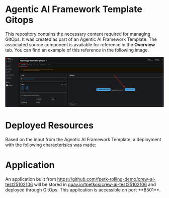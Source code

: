 # Agentic AI Framework Template Gitops

This repository contains the necessary content required for managing GitOps. It was created as part of an Agentic AI Framework Template. The associated source component is available for reference in the **Overview** tab. You can find an example of this reference in the following image.

![Overview Tab](./images/overview-dependency.png)

# Deployed Resources

Based on the input from the Agentic AI Framework Template, a deployment with the following characterisics was made:

# Application

An application built from https://github.com/fpetk-rolling-demo/crew-ai-test25102106 will be stored in [quay.io/tpetkos/crew-ai-test25102106](https://quay.io/tpetkos/crew-ai-test25102106) and deployed through GitOps. This application is accessible on port **8501\*\*.
